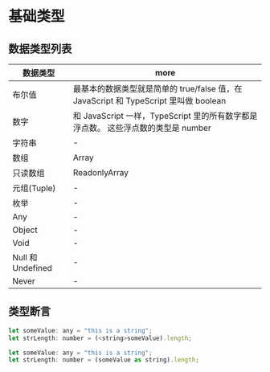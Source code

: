 # 基础类型

## 数据类型列表

| 数据类型          | more                                                                                 |
| ----------------- | ------------------------------------------------------------------------------------ |
| 布尔值            | 最基本的数据类型就是简单的 true/false 值，在 JavaScript 和 TypeScript 里叫做 boolean |
| 数字              | 和 JavaScript 一样，TypeScript 里的所有数字都是浮点数。 这些浮点数的类型是 number    |
| 字符串            | -                                                                                    |
| 数组              | Array<T>                                                                             |
| 只读数组          | ReadonlyArray<T>                                                                     |
| 元组(Tuple)       | -                                                                                    |
| 枚举              | -                                                                                    |
| Any               | -                                                                                    |
| Object            | -                                                                                    |
| Void              | -                                                                                    |
| Null 和 Undefined | -                                                                                    |
| Never             | -                                                                                    |

## 类型断言

```javascript
let someValue: any = "this is a string";
let strLength: number = (<string>someValue).length;
```

```javascript
let someValue: any = "this is a string";
let strLength: number = (someValue as string).length;
```
